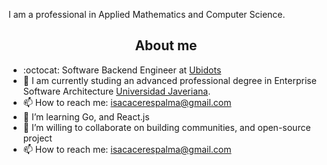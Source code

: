 I am a professional in Applied Mathematics and Computer Science.

<h2 align="center">About me</h2>

- :octocat: Software Backend Engineer at [Ubidots](https://ubidots.com/)
- 🔭 I am currently studing an advanced professional degree in Enterprise Software Architecture [Universidad Javeriana](https://www.javeriana.edu.co/inicio).
-  📫 How to reach me: isacacerespalma@gmail.com
-  🌱 I’m learning Go, and React.js
-  👯 I’m willing to collaborate on building communities, and open-source project
-  📫 How to reach me: isacacerespalma@gmail.com


